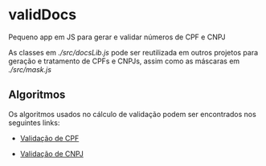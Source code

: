 # validDocs
Pequeno app em JS para gerar e validar números de CPF e CNPJ

As classes em *./src/docsLib.js* pode ser reutilizada em outros projetos para
geração e tratamento de CPFs e CNPJs, assim como as máscaras em *./src/mask.js*

## Algoritmos
Os algoritmos usados no cálculo de validação podem ser encontrados nos seguintes links:

* [Validação de CPF](https://www.macoratti.net/alg_cpf.htm)

* [Validação de CNPJ](https://www.macoratti.net/alg_cnpj.htm)
